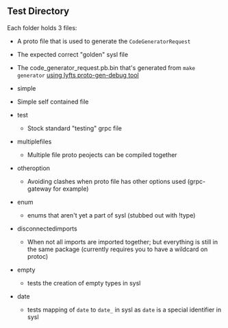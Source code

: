 ## Test Directory

Each folder holds 3 files:
- A proto file that is used to generate the `CodeGeneratorRequest`
- The expected correct "golden" sysl file
- The code_generator_request.pb.bin that's generated from `make generator` [using lyfts proto-gen-debug tool](https://github.com/lyft/protoc-gen-star/blob/master/protoc-gen-debug)

- simple
 - Simple self contained file
- test
    - Stock standard "testing" grpc file
- multiplefiles
    - Multiple file proto peojects can be compiled together
- otheroption
    - Avoiding clashes when proto file has other options used (grpc-gateway for example)
- enum
    - enums that aren't yet a part of sysl (stubbed out with !type)
- disconnectedimports
    - When not all imports are imported together;
        but everything is still in the same package (currently requires you to have a wildcard on protoc)
- empty
    - tests the creation of empty types in sysl
- date
    - tests mapping of `date` to `date_` in sysl as `date` is a special identifier in sysl